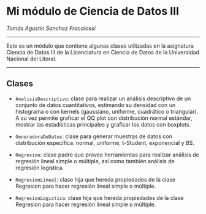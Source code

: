 # Mi módulo de Ciencia de Datos III

*Tomás Agustín Sanchez Fracalossi*

---

Este es un módulo que contiene algunas clases utilizadas en la asignatura Ciencia de Datos III de la Licenciatura en Ciencia de Datos de la Universidad Nacional del Litoral.

---

## Clases

- `AnalisisDescriptivo`: clase para realizar un análisis descriptivo de un conjunto de datos cuantitativos, estimando su densidad con un histograma o con kernels (gaussiano, uniforme, cuadrático o triangular). A su vez permite graficar el QQ plot con distribución normal estándar, mostrar las estadísticas principales y graficar los datos con boxplots.

- `GeneradoraDeDatos`: clase para generar muestras de datos con distribución específica: normal, uniforme, t-Student, exponencial y BS.

- `Regresion`: clase padre que provee herramientas para realizar análisis de regresión lineal simple o múltiple, así como también análisis de regresión logística.

- `RegresionLineal`: clase hija que hereda propiedades de la clase Regresion para hacer regresión lineal simple o múltiple.

- `RegresionLogistica`: clase hija que hereda propiedades de la clase Regresion para hacer regresión lineal simple o múltiple.